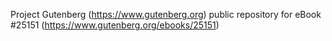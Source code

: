 Project Gutenberg (https://www.gutenberg.org) public repository for eBook #25151 (https://www.gutenberg.org/ebooks/25151)
